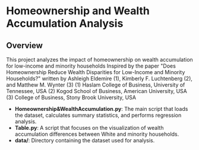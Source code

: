 # Homeownership and Wealth Accumulation Analysis
## Overview
This project analyzes the impact of homeownership on wealth accumulation for low-income and minority households Inspired by the paper "Does Homeownership Reduce Wealth Disparities for Low-Income and Minority Households?" written by 
Ashleigh Eldemire (1), Kimberly F. Luchtenberg (2), and Matthew M. Wynter (3)
(1) Haslam College of Business, University of Tennessee, USA
(2) Kogod School of Business, American University, USA
(3) College of Business, Stony Brook University, USA
- **Homeownership&WealthAccumulation.py**: The main script that loads the dataset, calculates summary statistics, and performs regression analysis.
- **Table.py**: A script that focuses on the visualization of wealth accumulation differences between White and minority households.
- **data/**: Directory containing the dataset used for analysis.

